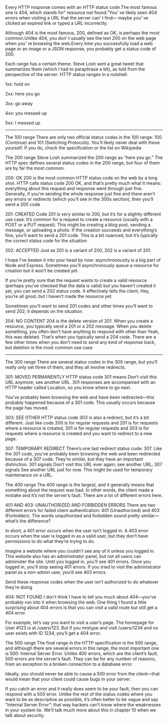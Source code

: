 Every HTTP response comes with an HTTP status code.The most famous one is 404,
    which stands
for“ resource not found.”You’ ve likely seen 404 errors when visiting a
URL that the server can’ t find— maybe you’ ve clicked an expired link or typed a URL
incorrectly.

Although 404 is the most famous, 200, defined as OK, is perhaps the most common.Unlike 404, you don’ t usually see the text 200 on the web page when you’ re
browsing the web.Every time you successfully load a web page or an image or a JSON
response, you probably get a status code of 200.


Each range has a certain theme. Steve Losh sent a great tweet that summarizes
them (which I had to paraphrase a bit), as told from the perspective of the server:
HTTP status ranges in a nutshell:

1xx: hold on

2xx: here you go

3xx: go away

4xx: you messed up

5xx: I messed up

<hr/>

The 100 range
There are only two official status codes in the 100 range: 100 (Continue) and 101
(Switching Protocols). You’ll likely never deal with these yourself. If you do, check the
specification or the list on Wikipedia

The 200 range
Steve Losh summarized the 200 range as “here you go.” The HTTP spec defines several
status codes in the 200 range, but four of them are by far the most common.

200: OK
200 is the most common HTTP status code on the web by a long shot. HTTP calls status
code 200 OK, and that’s pretty much what it means: everything about this request and
response went through just fine. Generally, if you’re sending the whole response just
fine and there aren’t any errors or redirects (which you’ll see in the 300s section),
then you’ll send a 200 code

201: CREATED
Code 201 is very similar to 200, but it’s for a slightly different use case. It’s common for
a request to create a resource (usually with a POST or a PUT request). This might be
creating a blog post, sending a message, or uploading a photo. If the creation succeeds and everything’s fine, you’ll want to send a 201 code. This is a bit nuanced, but
it’s typically the correct status code for the situation

202: ACCEPTED
Just as 201 is a variant of 200, 202 is a variant of 201.

I hope I’ve beaten it into your head by now: asynchronousity is a big part of Node
and Express. Sometimes you’ll asynchronously queue a resource for creation but it
won’t be created yet.

If you’re pretty sure that the request wants to create a valid resource (perhaps
you’ve checked that the data is valid) but you haven’t created it yet, you can send a 202
status code. It effectively tells the client, Hey, you’re all good, but I haven’t made the
resource yet.

Sometimes you’ll want to send 201 codes and other times you’ll want to send 202;
it depends on the situation.

204: NO CONTENT
204 is the delete version of 201. When you create a resource, you typically send a 201
or a 202 message. When you delete something, you often don’t have anything to
respond with other than Yeah, this was deleted. That’s when you typically send a 204
code. There are a few other times when you don’t need to send any kind of response
back, but deletion is the most common use case

<hr/>

The 300 range
There are several status codes in the 300 range, but you’ll really only set three of
them, and they all involve redirects.

301: MOVED PERMANENTLY
HTTP status code 301 means Don’t visit this URL anymore; see another URL. 301
responses are accompanied with an HTTP header called Location, so you know where
to go next.

You’ve probably been browsing the web and have been redirected—this probably
happened because of a 301 code. This usually occurs because the page has moved.

303: SEE OTHER
HTTP status code 303 is also a redirect, but it’s a bit different. Just like code 200 is for
regular requests and 201 is for requests where a resource is created, 301 is for regular
requests and 303 is for requests where a resource is created and you want to redirect
to a new page.

307: TEMPORARY REDIRECT
There’s one last redirect status code: 307. Like the 301 code, you’ve probably been
browsing the web and been redirected because of a 307 code. They’re similar, but they
have an important distinction. 301 signals Don’t visit this URL ever again; see another
URL; 307 signals See another URL just for now. This might be used for temporary maintenance on a URL.

The 400 range
The 400 range is the largest, and it generally means that something about the request
was bad. In other words, the client made a mistake and it’s not the server’s fault.
There are a lot of different errors here.

401 AND 403: UNAUTHORIZED AND FORBIDDEN ERRORS
There are two different errors for failed client authentication: 401 (Unauthorized)
and 403 (Forbidden). The words unauthorized and forbidden sound pretty similar—
what’s the difference?

In short, a 401 error occurs when the user isn’t logged in. A 403 error occurs when
the user is logged in as a valid user, but they don’t have permissions to do what they’re
trying to do.

Imagine a website where you couldn’t see any of it unless you logged in. This website also has an administrator panel, but not all users can administer the site. Until you
logged in, you’ll see 401 errors. Once you logged in, you’ll stop seeing 401 errors. If
you tried to visit the administrator panel as a non-admin user, you’d see 403 errors.

Send these response codes when the user isn’t authorized to do whatever they’re
doing

404: NOT FOUND
I don’t think I have to tell you much about 404—you’ve probably run into it when
browsing the web. One thing I found a little surprising about 404 errors is that you
can visit a valid route but still get a 404 error.

For example, let’s say you want to visit a user’s page. The homepage for User #123
is at /users/123. But if you mistype and visit /users/1234 and no user exists with ID
1234, you’ll get a 404 error.

The 500 range
The final range in the HTTP specification is the 500 range, and although there are several errors in this range, the most important one is 500: Internal Server Error. Unlike
400 errors, which are the client’s fault, 500 errors are the server’s fault. They can be for
any number of reasons, from an exception to a broken connection to a database error.

Ideally, you should never be able to cause a 500 error from the client—that would
mean that your client could cause bugs in your server.

If you catch an error and it really does seem to be your fault, then you can respond
with a 500 error. Unlike the rest of the status codes where you want to be as descriptive
as possible, it’s often better to be vague and say “Internal Server Error”; that way hackers can’t know where the weaknesses in your system lie. We’ll talk much more about
this in chapter 10 when we talk about security.
